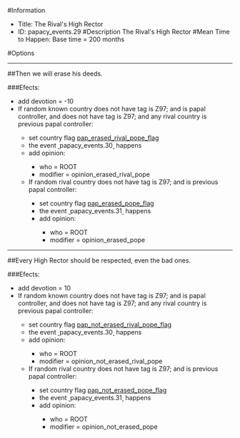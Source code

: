 #Information
 - Title: The Rival's High Rector
 - ID: papacy_events.29
#Description
The Rival's High Rector
#Mean Time to Happen:
Base time = 200 months

#Options

___
##Then we will erase his deeds.

###Efects:<ul><li>add devotion = -10</li><li>If random known country does not have tag is Z97; and  is papal controller, and  does not have tag is Z97; and any rival country is previous papal controller:</li><ul><li>set country flag [pap_erased_rival_pope_flag](../flags/pap_erased_rival_pope_flag.md)</li><li>the event ˻papacy_events.30˼ happens</li><li>add opinion:</li><ul><li>who = ROOT</li><li>modifier = opinion_erased_rival_pope</li></ul><li>If random rival country does not have tag is Z97; and  is previous papal controller:</li><ul><li>set country flag [pap_erased_pope_flag](../flags/pap_erased_pope_flag.md)</li><li>the event ˻papacy_events.31˼ happens</li><li>add opinion:</li><ul><li>who = ROOT</li><li>modifier = opinion_erased_pope</li></ul></ul></ul></ul>

___
##Every High Rector should be respected, even the bad ones.

###Efects:<ul><li>add devotion = 10</li><li>If random known country does not have tag is Z97; and  is papal controller, and  does not have tag is Z97; and any rival country is previous papal controller:</li><ul><li>set country flag [pap_not_erased_rival_pope_flag](../flags/pap_not_erased_rival_pope_flag.md)</li><li>the event ˻papacy_events.30˼ happens</li><li>add opinion:</li><ul><li>who = ROOT</li><li>modifier = opinion_not_erased_rival_pope</li></ul><li>If random rival country does not have tag is Z97; and  is previous papal controller:</li><ul><li>set country flag [pap_not_erased_pope_flag](../flags/pap_not_erased_pope_flag.md)</li><li>the event ˻papacy_events.31˼ happens</li><li>add opinion:</li><ul><li>who = ROOT</li><li>modifier = opinion_not_erased_pope</li></ul></ul></ul></ul>
